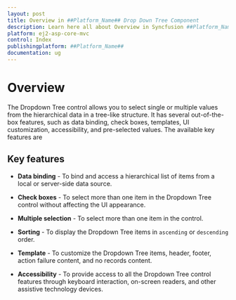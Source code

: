 ```yaml
---
layout: post
title: Overview in ##Platform_Name## Drop Down Tree Component
description: Learn here all about Overview in Syncfusion ##Platform_Name## Drop Down Tree component and more.
platform: ej2-asp-core-mvc
control: Index
publishingplatform: ##Platform_Name##
documentation: ug
---
```



# Overview

The Dropdown Tree control allows you to select single or multiple values from the hierarchical data in a tree-like structure. It has several out-of-the-box features, such as data binding, check boxes, templates, UI customization, accessibility, and pre-selected values. The available key features are

## Key features

* **Data binding** - To bind and access a hierarchical list of items from a local or server-side data source.

* **Check boxes** - To select more than one item in the Dropdown Tree control without affecting the UI appearance.

* **Multiple selection** - To select more than one item in the control.

* **Sorting** - To display the Dropdown Tree items in `ascending` or `descending` order.

* **Template** - To customize the Dropdown Tree items, header, footer, action failure content, and no records content.

* **Accessibility** - To provide access to all the Dropdown Tree control features through keyboard interaction, on-screen readers, and other assistive technology devices.
